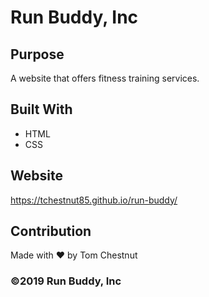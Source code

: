 # Run Buddy, Inc

## Purpose
A website that offers fitness training services. 

## Built With
* HTML
* CSS

## Website
https://tchestnut85.github.io/run-buddy/

## Contribution
Made with ❤️ by Tom Chestnut

### ©️2019 Run Buddy, Inc 
